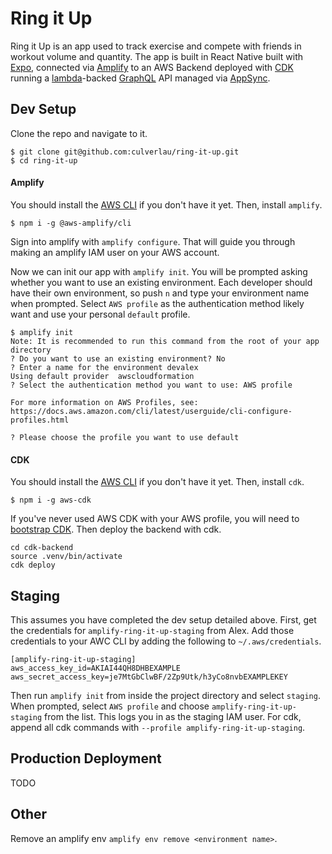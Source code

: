 # Ring it Up
Ring it Up is an app used to track exercise and compete with friends in workout volume and quantity.
The app is built in React Native built with [Expo](https://expo.io/), connected via [Amplify](https://aws.amazon.com/amplify/) to an AWS Backend deployed with [CDK](https://aws.amazon.com/cdk/) running a [lambda](https://aws.amazon.com/lambda/)-backed [GraphQL](https://graphql.org/) API managed via [AppSync](https://aws.amazon.com/appsync/).

## Dev Setup
Clone the repo and navigate to it.
```
$ git clone git@github.com:culverlau/ring-it-up.git
$ cd ring-it-up
```

#### Amplify
You should install the [AWS CLI](https://docs.aws.amazon.com/cli/latest/userguide/install-cliv2.html) if you don't have it yet.
Then, install `amplify`.
```
$ npm i -g @aws-amplify/cli
```

Sign into amplify with `amplify configure`.
That will guide you through making an amplify IAM user on your AWS account.

Now we can init our app with `amplify init`.
You will be prompted asking whether you want to use an existing environment.
Each developer should have their own environment, so push `n` and type your environment name when prompted.
Select `AWS profile` as the authentication method likely want and use your personal `default` profile.
```
$ amplify init
Note: It is recommended to run this command from the root of your app directory
? Do you want to use an existing environment? No
? Enter a name for the environment devalex
Using default provider  awscloudformation
? Select the authentication method you want to use: AWS profile

For more information on AWS Profiles, see:
https://docs.aws.amazon.com/cli/latest/userguide/cli-configure-profiles.html

? Please choose the profile you want to use default
```
#### CDK
You should install the [AWS CLI](https://docs.aws.amazon.com/cli/latest/userguide/install-cliv2.html) if you don't have it yet.
Then, install `cdk`.
```
$ npm i -g aws-cdk
```

If you've never used AWS CDK with your AWS profile, you will need to [bootstrap CDK](https://docs.aws.amazon.com/cdk/latest/guide/bootstrapping.html).
Then deploy the backend with cdk.
```
cd cdk-backend
source .venv/bin/activate
cdk deploy
```

## Staging
This assumes you have completed the dev setup detailed above.
First, get the credentials for `amplify-ring-it-up-staging` from Alex.
Add those credentials to your AWC CLI by adding the following to `~/.aws/credentials`.
```
[amplify-ring-it-up-staging]
aws_access_key_id=AKIAI44QH8DHBEXAMPLE
aws_secret_access_key=je7MtGbClwBF/2Zp9Utk/h3yCo8nvbEXAMPLEKEY
```

Then run `amplify init` from inside the project directory and select `staging`.
When prompted, select `AWS profile` and choose `amplify-ring-it-up-staging` from the list.
This logs you in as the staging IAM user.
For cdk, append all cdk commands with `--profile amplify-ring-it-up-staging`.

## Production Deployment
TODO

## Other
Remove an amplify env `amplify env remove <environment name>`.
